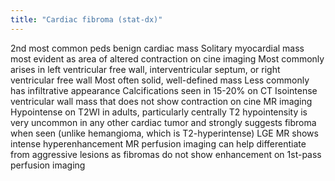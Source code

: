 ```yaml
---
title: "Cardiac fibroma (stat-dx)"
---
```

2nd most common peds benign cardiac mass
Solitary myocardial mass most evident as area of altered contraction on cine imaging
Most commonly arises in left ventricular free wall, interventricular septum, or right ventricular free wall
Most often solid, well-defined mass
Less commonly has infiltrative appearance
Calcifications seen in 15-20% on CT
Isointense ventricular wall mass that does not show contraction on cine MR imaging
Hypointense on T2WI in adults, particularly centrally
T2 hypointensity is very uncommon in any other cardiac tumor and strongly suggests fibroma when seen (unlike hemangioma, which is T2-hyperintense)
LGE MR shows intense hyperenhancement
MR perfusion imaging can help differentiate from aggressive lesions as fibromas do not show enhancement on 1st-pass perfusion imaging

